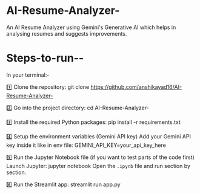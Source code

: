 # AI-Resume-Analyzer-
An AI Resume Analyzer using Gemini's Generative AI which helps in analysing resumes and suggests improvements.

# Steps-to-run--
In your terminal:-

1️⃣ Clone the repository:
git clone https://github.com/anshikayad16/AI-Resume-Analyzer-

2️⃣ Go into the project directory:
cd AI-Resume-Analyzer-

3️⃣ Install the required Python packages:
pip install -r requirements.txt 

4️⃣ Setup the environment variables (Gemini API key)
Add your Gemini API key inside it like in env file: 
GEMINI_API_KEY=your_api_key_here

5️⃣ Run the Jupyter Notebook file (if you want to test parts of the code first)
Launch Jupyter: 
jupyter notebook 
Open the `.ipynb` file and run section by section.

6️⃣ Run the Streamlit app:
streamlit run app.py


